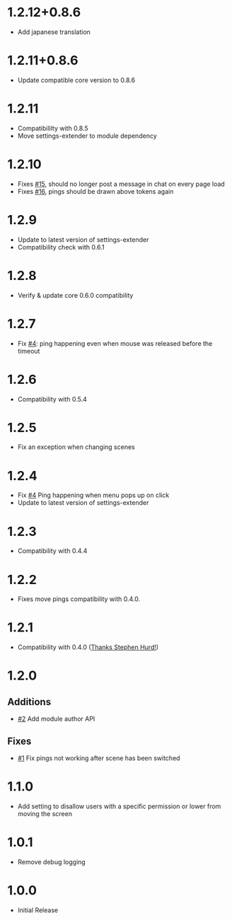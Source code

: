# 1.2.12+0.8.6

* Add japanese translation

# 1.2.11+0.8.6

* Update compatible core version to 0.8.6

# 1.2.11

* Compatibililty with 0.8.5
* Move settings-extender to module dependency

# 1.2.10

* Fixes [#15](https://gitlab.com/foundry-azzurite/pings/-/issues/15), should no longer post a message in chat on every page load 
* Fixes [#16](https://gitlab.com/foundry-azzurite/pings/-/issues/16), pings should be drawn above tokens again

# 1.2.9

* Update to latest version of settings-extender
* Compatibility check with 0.6.1

# 1.2.8

* Verify & update core 0.6.0 compatibility

# 1.2.7

* Fix [#4](https://gitlab.com/foundry-azzurite/pings/issues/6): ping happening even when mouse was released before the timeout

# 1.2.6

* Compatibility with 0.5.4

# 1.2.5

* Fix an exception when changing scenes

# 1.2.4

* Fix [#4](https://gitlab.com/foundry-azzurite/pings/issues/4) Ping happening when menu pops up on click
* Update to latest version of settings-extender

# 1.2.3

* Compatibility with 0.4.4

# 1.2.2

* Fixes move pings compatibility with 0.4.0.

# 1.2.1

* Compatibility with 0.4.0 ([Thanks Stephen Hurd!](https://gitlab.com/foundry-azzurite/pings/merge_requests/1))

# 1.2.0

## Additions
* [#2](https://gitlab.com/foundry-azzurite/pings/issues/2) Add module author API


## Fixes
* [#1](https://gitlab.com/foundry-azzurite/pings/issues/1) Fix pings not working after scene has been switched

# 1.1.0
* Add setting to disallow users with a specific permission or lower from moving the screen

# 1.0.1
* Remove debug logging

# 1.0.0
* Initial Release
